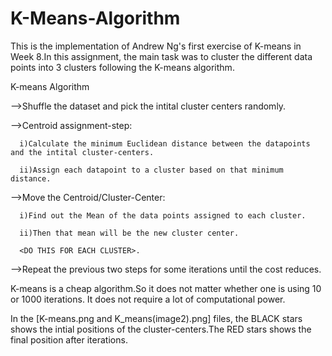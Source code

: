 # K-Means-Algorithm

This is the implementation of Andrew Ng's first exercise of K-means in Week 8.In this assignment, the main task was to cluster the different 
data points into 3 clusters following the K-means algorithm.

K-means Algorithm

-->Shuffle the  dataset and pick the intital cluster centers randomly.

-->Centroid assignment-step:

      i)Calculate the minimum Euclidean distance between the datapoints and the intital cluster-centers.
      
      ii)Assign each datapoint to a cluster based on that minimum distance.
      
-->Move the Centroid/Cluster-Center:

      i)Find out the Mean of the data points assigned to each cluster.
      
      ii)Then that mean will be the new cluster center.
      
      <DO THIS FOR EACH CLUSTER>.
      
-->Repeat the previous two steps for some iterations until the cost reduces.

K-means is a cheap algorithm.So it does not matter whether one is using 10 or 1000 iterations. It does not require a lot of computational
power.

In the [K-means.png and K_means(image2).png] files, the BLACK stars shows the intial positions of the cluster-centers.The RED stars shows the final position after 
iterations.

      
